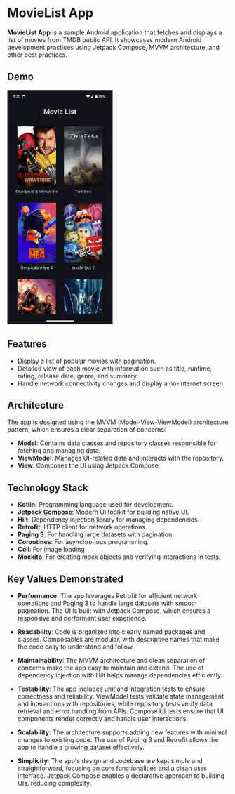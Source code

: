 
# MovieList App

**MovieList App** is a sample Android application that fetches and displays a list of movies from TMDB public API. It showcases modern Android development practices using Jetpack Compose, MVVM architecture, and other best practices.

## Demo
![Main Screen](docs/demo.gif)

## Features
- Display a list of popular movies with pagination.
- Detailed view of each movie with information such as title, runtime, rating, release date, genre, and summary.
- Handle network connectivity changes and display a no-internet screen


## Architecture
The app is designed using the MVVM (Model-View-ViewModel) architecture pattern, which ensures a clear separation of concerns:

- **Model**: Contains data classes and repository classes responsible for fetching and managing data.
- **ViewModel**: Manages UI-related data and interacts with the repository.
- **View**: Composes the UI using Jetpack Compose.

## Technology Stack
- **Kotlin:** Programming language used for development.
- **Jetpack Compose**: Modern UI toolkit for building native UI.
- **Hilt**: Dependency injection library for managing dependencies.
- **Retrofit**: HTTP client for network operations.
- **Paging 3**: For handling large datasets with pagination.
- **Coroutines**: For asynchronous programming.
- **Coil**: For image loading
- **Mockito**: For creating mock objects and verifying interactions in tests.

## Key Values Demonstrated
- **Performance**: The app leverages Retrofit for efficient network operations and Paging 3 to handle large datasets with smooth pagination. The UI is built with Jetpack Compose, which ensures a responsive and performant user experience.

- **Readability**: Code is organized into clearly named packages and classes. Composables are modular, with descriptive names that make the code easy to understand and follow.

- **Maintainability**: The MVVM architecture and clean separation of concerns make the app easy to maintain and extend. The use of dependency injection with Hilt helps manage dependencies efficiently.

- **Testability**: The app includes unit and integration tests to ensure correctness and reliability. ViewModel tests validate state management and interactions with repositories, while repository tests verify data retrieval and error handling from APIs. Compose UI tests ensure that UI components render correctly and handle user interactions.

- **Scalability**: The architecture supports adding new features with minimal changes to existing code. The use of Paging 3 and Retrofit allows the app to handle a growing dataset effectively.

- **Simplicity**: The app's design and codebase are kept simple and straightforward, focusing on core functionalities and a clean user interface. Jetpack Compose enables a declarative approach to building UIs, reducing complexity.